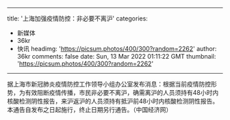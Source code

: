 
---
title: '上海加强疫情防控：非必要不离沪'
categories: 
 - 新媒体
 - 36kr
 - 快讯
headimg: 'https://picsum.photos/400/300?random=2262'
author: 36kr
comments: false
date: Sun, 13 Mar 2022 01:11:22 GMT
thumbnail: 'https://picsum.photos/400/300?random=2262'
---

<div>   
据上海市新冠肺炎疫情防控工作领导小组办公室发布消息：根据当前疫情防控形势，为有效阻断疫情传播，市民非必要不离沪，确需离沪的人员须持有48小时内核酸检测阴性报告，来沪返沪的人员须持有抵沪前48小时内核酸检测阴性报告。本通告自发布之日起施行，终止日期另行通告。（中国经济网）  
</div>
            